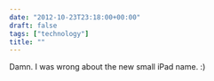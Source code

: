 ```yaml
---
date: "2012-10-23T23:18:00+00:00"
draft: false
tags: ["technology"]
title: ""
---
```

Damn. I was wrong about the new small iPad name. :)
